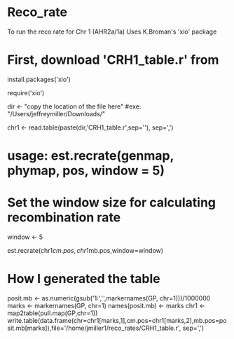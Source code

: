 # Reco_rate

To run the reco rate for Chr 1 (AHR2a/1a)
Uses K.Broman's 'xio' package

# First, download 'CRH1_table.r' from

install.packages('xio')

require('xio')

dir <- "copy the location of the file here"
#exe: "/Users/jeffreymiller/Downloads/"

chr1 <- read.table(paste(dir,'CRH1_table.r',sep=''), sep=',')

# usage: est.recrate(genmap, phymap, pos, window = 5)

# Set the window size for calculating recombination rate
window <- 5

est.recrate(chr1$cm.pos,chr1$mb.pos,window=window)



# How I generated the table
posit.mb <- as.numeric(gsub('1:','',markernames(GP, chr=1)))/1000000
marks <- markernames(GP, chr=1)
names(posit.mb) <- marks
chr1 <- map2table(pull.map(GP,chr=1))
write.table(data.frame(chr=chr1[marks,1],cm.pos=chr1[marks,2],mb.pos=posit.mb[marks]),file='/home/jmiller1/reco_rates/CRH1_table.r', sep=',')


